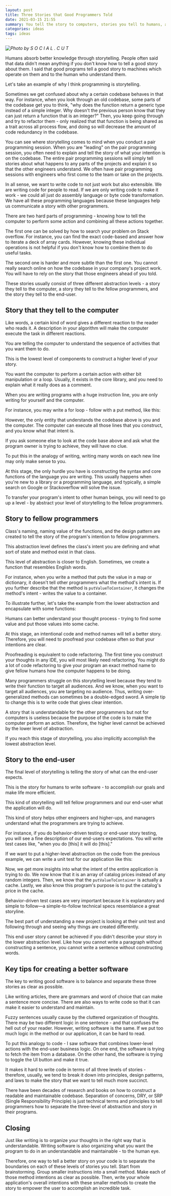 ```yaml
---
layout: post
title: Three Stories that Good Programmers Told
date: 2021-03-15 21:55
summary: You tell the story to computers, stories you tell to humans, and a story you tell to the end-user.
categories: ideas
tags: ideas
---
```

_![Photo by S O C I A L . C U T](https://images.unsplash.com/photo-1543726969-a1da85a6d334?ixid=MXwxMjA3fDB8MHxwaG90by1wYWdlfHx8fGVufDB8fHw%3D&ixlib=rb-1.2.1&auto=format&fit=crop&w=2607&q=80)_


Humans absorb better knowledge through storytelling. People often said that data didn't mean anything if you don't know how to tell a good story about them. I said that good programs tell a good story to machines which operate on them and to the human who understand them.

Let's take an example of why I think programming is storytelling. 

Sometimes we get confused about why a certain codebase behaves in that way. For instance, when you look through an old codebase, some parts of the codebase get you to think, "why does the function return a generic type instead of a simple integer. Why doesn't the previous person know that they can just return a function that is an integer?" Then, you keep going through and try to refactor them - only realized that that function is being shared as a trait across all process flow, and doing so will decrease the amount of code redundancy in the codebase.

You can see where storytelling comes to mind when you conduct a pair programming session. When you are "leading" on the pair programming session, you often need to explain and tell the story of what your intention is on the codebase. The entire pair programming sessions will simply tell stories about what happens to any parts of the projects and explain it so that the other engineers understand. We often have pair programming sessions with engineers who first come to the team or take on the projects. 

In all sense, we want to write code to not just work but also extensible. We are writing code for people to read. If we are only writing code to make it work - we could all just do assembly language or byte code transformation. We have all these programming languages because these languages help us communicate a story with other programmers.

There are two hard parts of programming - knowing how to tell the computer to perform some action and combining all these actions together.

The first one can be solved by how to search your problem on Stack overflow. For instance, you can find the exact code-based and answer how to iterate a deck of array cards. However, knowing these individual operations is not helpful if you don't know how to combine them to do useful tasks. 

The second one is harder and more subtle than the first one. You cannot really search online on how the codebase in your company's project work. You will have to rely on the story that those engineers ahead of you told. 

These stories usually consist of three different abstraction levels - a story they tell to the computer, a story they tell to the fellow programmers, and the story they tell to the end-user.

## Story that they tell to the computer
Like words, a certain kind of word gives a different reaction to the reader who reads it. A description in your algorithm will make the computer execute the task in different reactions.

You are telling the computer to understand the sequence of activities that you want them to do. 

This is the lowest level of components to construct a higher level of your story. 

You want the computer to perform a certain action with either bit manipulation or a loop. Usually, it exists in the core library, and you need to explain what it really does as a comment.

When you are writing programs with a huge instruction line, you are only writing for yourself and the computer. 

For instance, you may write a for loop - follow with a put method, like this:
<script src="https://gist.github.com/edwardGunawan/a18ea1f5f2c9274f2764f203cb7e38a1.js"></script>


However, the only entity that understands the codebase above is you and the computer. The computer can execute all those lines that you construct, and you know what that intent is. 

If you ask someone else to look at the code base above and ask what the program owner is trying to achieve, they will have no clue.

To put this in the analogy of writing, writing many words on each new line may only make sense to you.

At this stage, the only hurdle you have is constructing the syntax and core functions of the language you are writing. This usually happens when you're new to a library or a programming language, and typically, a simple search on Google or Stackoverflow will solve the issue.

To transfer your program's intent to other human beings, you will need to go up a level - by abstract your level of storytelling to the fellow programmers.

## Story to fellow programmers
Class's naming, naming value of the functions, and the design pattern are created to tell the story of the program's intention to fellow programmers.

This abstraction level defines the class's intent you are defining and what sort of state and method exist in that class. 

This level of abstraction is closer to English. Sometimes, we create a function that resembles English words.

For instance, when you write a method that puts the value in a map or dictionary, it doesn't tell other programmers what the method's intent is. If you further describe that the method is `putValueToContainer`, it changes the method's intent - writes the value to a container. 

To illustrate further, let's take the example from the lower abstraction and encapsulate with some functions:

<script src="https://gist.github.com/edwardGunawan/ce707a566c6c47aaecd0a0bb2568f26f.js"></script>

Humans can better understand your thought process - trying to find some value and put those values into some cache. 

At this stage, an intentional code and method names will tell a better story. Therefore, you will need to proofread your codebase often so that your intentions are clear. 

Proofreading is equivalent to code refactoring. The first time you construct your thoughts in any IDE, you will most likely need refactoring. You might do a lot of code refactoring to give your program an exact method name to give fellow humans how the computer happens to be doing.

Many programmers struggle on this storytelling level because they tend to write their function to target all audiences. And we know, when you want to target all audiences, you are targeting no audience. Thus, writing over-generalized methods can sometimes be a double-edged sword. A simple tip to change this is to write code that gives clear intention.

A story that is understandable for the other programmers but not for computers is useless because the purpose of the code is to make the computer perform an action. Therefore, the higher level cannot be achieved by the lower level of abstraction. 

If you reach this stage of storytelling, you also implicitly accomplish the lowest abstraction level.

## Story to the end-user
The final level of storytelling is telling the story of what can the end-user expects.

This is the story for humans to write software - to accomplish our goals and make life more efficient. 

This kind of storytelling will tell fellow programmers and our end-user what the application will do.

This kind of story helps other engineers and higher-ups, and managers understand what the programmers are trying to achieve.

For instance, if you do behavior-driven testing or end-user story testing, you will see a fine description of our end-users expectations. You will write test cases like, "when you do [this] it will do [this]."

If we want to put a higher-level abstraction on the code from the previous example, we can write a unit test for our application like this:

<script src="https://gist.github.com/edwardGunawan/1d87561df61a19686cfe093ed6ee80a5.js"></script>

Now, we get more insights into what the intent of the entire application is trying to do. We now know that it is an array of catalog prices instead of any random integers. Then, we know that the `putValueToContainer` is actually a cache. Lastly, we also know this program's purpose is to put the catalog's price in the cache.

Behavior-driven test cases are very important because it is explanatory and simple to follow—a simple-to-follow technical specs resemblance a great storyline. 

The best part of understanding a new project is looking at their unit test and following through and seeing why things are created differently.

This end user story cannot be achieved if you didn't describe your story in the lower abstraction level. Like how you cannot write a paragraph without constructing a sentence, you cannot write a sentence without constructing words. 

## Key tips for creating a better software
The key to writing good software is to balance and separate these three stories as clear as possible.

Like writing articles, there are grammars and word of choice that can make a sentence more concise. There are also ways to write code so that it can make it easier to understand and maintain.

Fuzzy sentences usually cause by the cluttered organization of thoughts. There may be two different logic in one sentence - and that confuses the hell out of your reader. However, writing software is the same. If we put too much logic in the method or our application, it can be hard to read. 

To put this analogy to code - I saw software that combines lower-level actions with the end-user business logic. On one end, the software is trying to fetch the item from a database. On the other hand, the software is trying to toggle the UI button and make it true. 

It makes it hard to write code in terms of all three levels of stories - therefore, usually, we tend to break it down into principles, design patterns, and laws to make the story that we want to tell much more succinct. 

There have been decades of research and books on how to construct a readable and maintainable codebase. Separation of concerns, DRY, or SRP (Single Responsibility Principle) is just technical terms and principles to tell programmers how to separate the three-level of abstraction and story in their programs.

## Closing
Just like writing is to organize your thoughts in the right way that is understandable. Writing software is also organizing what you want the program to do in an understandable and maintainable - to the human eye.

Therefore, one way to tell a better story on your code is to separate the boundaries on each of these levels of stories you tell. Start from brainstorming. Group smaller instructions into a small method. Make each of those method intentions as clear as possible. Then, write your whole application's overall intentions with these smaller methods to create the story to empower the user to accomplish an incredible task.
